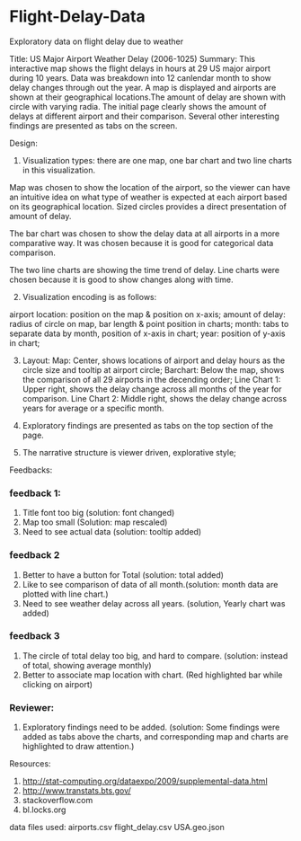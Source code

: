 # Flight-Delay-Data
Exploratory data on flight delay due to weather

Title: US Major Airport Weather Delay (2006-1025)
Summary: This interactive map shows the flight delays in hours at 29 US major airport during 10 years. Data was breakdown into 12 canlendar month to show delay changes through out the year.
A map is displayed and airports are shown at their geographical locations.The amount of delay are shown with circle with varying radia. The initial page clearly shows the amount of delays at different airport and their comparison. Several other interesting findings are presented as tabs on the screen.

Design:

1. Visualization types: there are one map, one bar chart and two line charts in this visualization.

Map was chosen to show the location of the airport, so the viewer can have an intuitive idea on what type of weather is expected at each airport based on its geographical location. Sized circles provides a direct presentation of amount of delay.

The bar chart was chosen to show the delay data at all airports in a more comparative way. It was chosen because it is good for categorical data comparison.

The two line charts are showing the time trend of delay. Line charts were chosen because it is good to show changes along with time.

2. Visualization encoding is as follows:

airport location: position on the map & position on x-axis;
amount of delay: radius of circle on map, bar length & point position in charts;
month: tabs to separate data by month, position of x-axis in chart;
year: position of y-axis in chart;

3. Layout:
Map: Center, shows locations of airport and delay hours as the circle size and tooltip at airport circle;
Barchart: Below the map, shows the comparison of all 29 airports in the decending order;
Line Chart 1: Upper right, shows the delay change across all months of the year for comparison.
Line Chart 2: Middle right, shows the delay change across years for average or a specific month.

4. Exploratory findings are presented as tabs on the top section of the page.

5. The narrative structure is viewer driven, explorative style;



Feedbacks:

### feedback 1:
1. Title font too big (solution: font changed)
2. Map too small (Solution: map rescaled)
3. Need to see actual data (solution: tooltip added)

### feedback 2
1. Better to have a button for Total (solution: total added)
2. Like to see comparison of data of all month.(solution: month data are plotted with line chart.)
3. Need to see weather delay across all years. (solution, Yearly chart was added)

### feedback 3
1. The circle of total delay too big, and hard to compare. (solution: instead of total, showing average monthly)
2. Better to associate map location with chart. (Red highlighted bar while clicking on airport)

### Reviewer:
1. Exploratory findings need to be added. (solution: Some findings were added as tabs above the charts, and corresponding map and charts are highlighted to draw attention.)


Resources:
1. http://stat-computing.org/dataexpo/2009/supplemental-data.html
2. http://www.transtats.bts.gov/
3. stackoverflow.com
4. bl.locks.org

data files used:
airports.csv
flight_delay.csv
USA.geo.json

